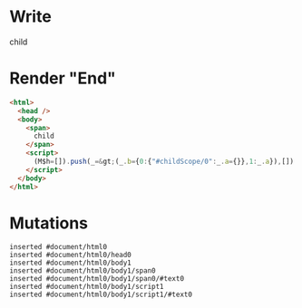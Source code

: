 # Write
  <span>child</span><script>(M$h=[]).push(_=>(_.b={0:{"#childScope/0":_.a={}},1:_.a}),[])</script>


# Render "End"
```html
<html>
  <head />
  <body>
    <span>
      child
    </span>
    <script>
      (M$h=[]).push(_=&gt;(_.b={0:{"#childScope/0":_.a={}},1:_.a}),[])
    </script>
  </body>
</html>
```

# Mutations
```
inserted #document/html0
inserted #document/html0/head0
inserted #document/html0/body1
inserted #document/html0/body1/span0
inserted #document/html0/body1/span0/#text0
inserted #document/html0/body1/script1
inserted #document/html0/body1/script1/#text0
```